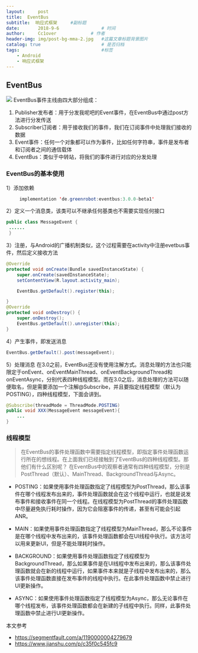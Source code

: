 ```yaml
---
layout:     post   				    
title:  EventBus				 
subtitle:  响应式框架     #副标题
date:       2018-9-6			   	# 时间
author:     Cc1over				# 作者
header-img: img/post-bg-mma-2.jpg 	#这篇文章标题背景图片
catalog: true 						# 是否归档
tags:								#标签
    - Android
    - 响应式框架
---
```

## EventBus
![](https://upload-images.jianshu.io/upload_images/1797490-88b4a064b9723ef6.png)
EventBus事件主线由四大部分组成：<br>
1) Publisher发布者：用于分发我呢吧的Event事件，在EventBus中通过post方法进行分发传送<br>
2) Subscriber订阅者：用于接收我们的事件，我们在订阅事件中处理我们接收的数据<br>
3) Event事件：任何一个对象都可以作为事件，比如任何字符串，事件是发布者和订阅者之间的通信载体<br>
4) EventBus：类似于中转站，将我们的事件进行对应的分发处理<br>
### EventBus的基本使用
1）添加依赖
```java
     implementation 'de.greenrobot:eventbus:3.0.0-beta1'
```

2）定义一个消息类，该类可以不继承任何基类也不需要实现任何接口
```java
public class MessageEvent {
 ......
 }
```

3）注册，与Android的广播机制类似，这个过程需要在activity中注册evetbus事件，然后定义接收方法
```java
@Override
protected void onCreate(Bundle savedInstanceState) {
    super.onCreate(savedInstanceState);
    setContentView(R.layout.activity_main);

    EventBus.getDefault().register(this);

}
@Override
protected void onDestroy() {
    super.onDestroy();
    EventBus.getDefault().unregister(this);
}
```

4）产生事件，即发送消息
```java
EventBus.getDefault().post(messageEvent);
```

5）处理消息
在3.0之前，EventBus还没有使用注解方式。消息处理的方法也只能限定于onEvent、onEventMainThread、onEventBackgroundThread和onEventAsync，分别代表四种线程模型。而在3.0之后，消息处理的方法可以随便取名，但是需要添加一个注解@Subscribe，并且要指定线程模型（默认为POSTING），四种线程模型，下面会讲到。
```java
@Subscribe(threadMode = ThreadMode.POSTING)
public void XXX(MessageEvent messageEvent){
    ... 
}
```
### 线程模型
> 在EventBus的事件处理函数中需要指定线程模型，即指定事件处理函数运行所在的想线程。在上面我们已经接触到了EventBus的四种线程模型。那他们有什么区别呢？ 在EventBus中的观察者通常有四种线程模型，分别是PostThread（默认）、MainThread、BackgroundThread与Async。

* POSTING：如果使用事件处理函数指定了线程模型为PostThread，那么该事件在哪个线程发布出来的，事件处理函数就会在这个线程中运行，也就是说发布事件和接收事件在同一个线程。在线程模型为PostThread的事件处理函数中尽量避免执行耗时操作，因为它会阻塞事件的传递，甚至有可能会引起ANR。

* MAIN：如果使用事件处理函数指定了线程模型为MainThread，那么不论事件是在哪个线程中发布出来的，该事件处理函数都会在UI线程中执行。该方法可以用来更新UI，但是不能处理耗时操作。

* BACKGROUND：如果使用事件处理函数指定了线程模型为BackgroundThread，那么如果事件是在UI线程中发布出来的，那么该事件处理函数就会在新的线程中运行，如果事件本来就是子线程中发布出来的，那么该事件处理函数直接在发布事件的线程中执行。在此事件处理函数中禁止进行UI更新操作。

* ASYNC：如果使用事件处理函数指定了线程模型为Async，那么无论事件在哪个线程发布，该事件处理函数都会在新建的子线程中执行。同样，此事件处理函数中禁止进行UI更新操作。

本文参考
* https://segmentfault.com/a/1190000004279679
* https://www.jianshu.com/p/c35f0c545fc9